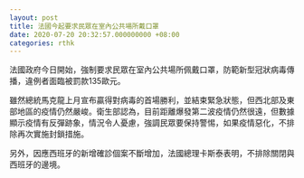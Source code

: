 ```yaml
---
layout: post
title: 法國今起要求民眾在室內公共場所戴口罩
date: 2020-07-20 20:32:57.000000000 +08:00
categories: rthk
---
```


法國政府今日開始，強制要求民眾在室內公共場所佩戴口罩，防範新型冠狀病毒傳播，違例者面臨被罰款135歐元。

雖然總統馬克龍上月宣布贏得對病毒的首場勝利，並結束緊急狀態，但西北部及東部地區的疫情仍然嚴峻。衛生部認為，目前距離爆發第二波疫情仍然很遠，但數據顯示疫情有反彈跡象，情況令人憂慮，強調民眾要保持警惕，如果疫情惡化，不排除再次實施封鎖措施。

另外，因應西班牙的新增確診個案不斷增加，法國總理卡斯泰表明，不排除關閉與西班牙的邊境。
